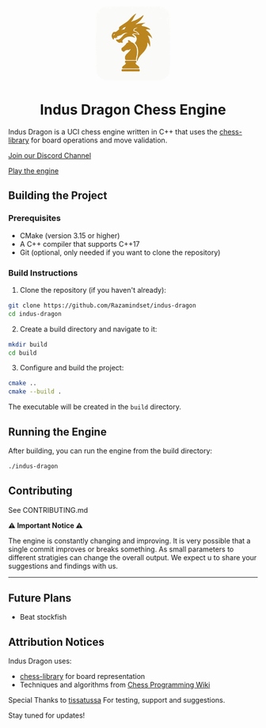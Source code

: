 <p align="center">
  <img src="indus-dragon-icon.webp" alt="Indus Dragon" width="150" style="border-radius: 25px;">
</p>
<h1 align="center">Indus Dragon Chess Engine</h1>

Indus Dragon is a UCI chess engine written in C++ that uses the [chess-library](https://github.com/Disservin/chess-library) for board operations and move validation.

[Join our Discord Channel](https://discord.gg/ZBW5DBw8)

[Play the engine](https://lichess.org/@/indusdragon)

## Building the Project

### Prerequisites

- CMake (version 3.15 or higher)
- A C++ compiler that supports C++17
- Git (optional, only needed if you want to clone the repository)

### Build Instructions

1. Clone the repository (if you haven't already):

```sh
git clone https://github.com/Razamindset/indus-dragon
cd indus-dragon
```

2. Create a build directory and navigate to it:

```sh
mkdir build
cd build
```

3. Configure and build the project:

```sh
cmake ..
cmake --build .
```

The executable will be created in the `build` directory.

## Running the Engine

After building, you can run the engine from the build directory:

```sh
./indus-dragon
```

## Contributing

See CONTRIBUTING.md

**⚠️ Important Notice ⚠️**

The engine is constantly changing and improving. It is very possible that a single commit improves or breaks something. As small parameters to different stratigies can change the overall output. We expect u to share your suggestions and findings with us.

---

## Future Plans

- Beat stockfish

## Attribution Notices

Indus Dragon uses:

- [chess-library](https://github.com/Disservin/chess-library) for board representation
- Techniques and algorithms from [Chess Programming Wiki](https://www.chessprogramming.org)

Special Thanks to [tissatussa](https://github.com/tissatussa) For testing, support and suggestions.

Stay tuned for updates!
